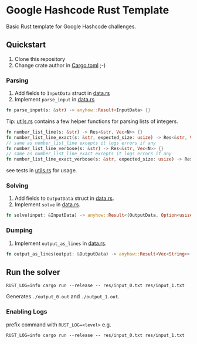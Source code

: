 # Google Hashcode Rust Template

Basic Rust template for Google Hashcode challenges.

## Quickstart

1. Clone this repository
2. Change crate author in [Cargo.toml](./Cargo.toml) ;-)

### Parsing

1. Add fields to `InputData` struct in [data.rs](./src/data.rs)
2. Implement `parse_input` in [data.rs](./src/data.rs)
``` rust
fn parse_input(s: &str) -> anyhow::Result<InputData> {}
```

Tip: [utils.rs](./src/utils.rs) contains a few helper functions for parsing lists of integers.

```rust
fn number_list_line(s: &str) -> Res<&str, Vec<N>> {}
fn number_list_line_exact(s: &str, expected_size: usize) -> Res<&str, Vec<N>> {}
// same as number_list_line excepts it logs errors if any
fn number_list_line_verbose(s: &str) -> Res<&str, Vec<N>> {}
// same as number_list_line_exact excepts it logs errors if any
fn number_list_line_exact_verbose(s: &str, expected_size: usize) -> Res<&str, Vec<N>> {}
```

see tests in [utils.rs](./src/utils.rs) for usage.

### Solving

1. Add fields to `OutputData` struct in [data.rs](./src/data.rs).
2. Implement `solve` in [data.rs](./src/data.rs).
```rust
fn solve(input: &InputData) -> anyhow::Result<(OutputData, Option<usize>)> {}
```

### Dumping

1. Implement `output_as_lines` in [data.rs](./src/data.rs).
```rust
fn output_as_lines(output: &OutputData) -> anyhow::Result<Vec<String>> {}
```

## Run the solver

```
RUST_LOG=info cargo run --release -- res/input_0.txt res/input_1.txt
```

Generates `./output_0.out` and `./output_1.out`.

### Enabling Logs

prefix command with `RUST_LOG=<level>` e.g.

```
RUST_LOG=info cargo run --release -- res/input_0.txt res/input_1.txt
```
